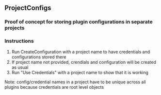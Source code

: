 ## ProjectConfigs

### Proof of concept for storing plugin configurations in separate projects

### Instructions
1. Run CreateConfiguration with a project name to have credentials and configurations stored there
1. If project name not provided, crendials and configuration will be created as usual
1. Run "Use Credentials" with a project name to show that it is working

Note: config/credential names in a project have to be unique across all plugins because credentials are root level objects
